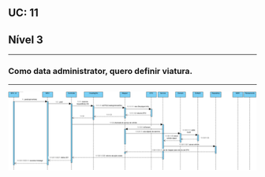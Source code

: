## **UC: 11**
## Nível 3
-----------------------
### Como data administrator, quero definir viatura.

-----------------------

![UC: 11](UC11.png)